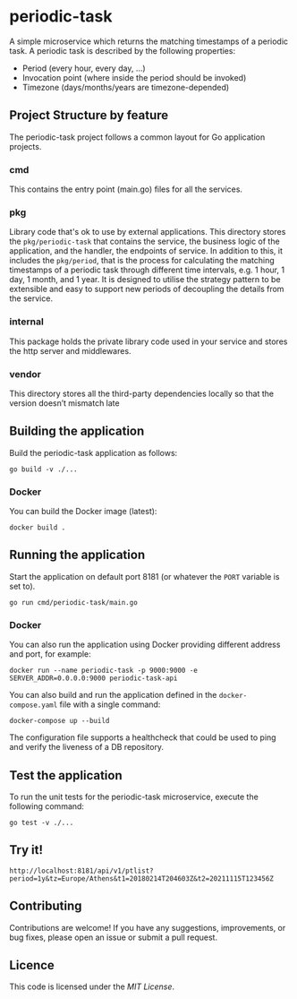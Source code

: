 # periodic-task
A simple microservice which returns the matching timestamps of a periodic task. A periodic task is described by the following properties:
* Period (every hour, every day, ...)
* Invocation point (where inside the period should be invoked)
* Timezone (days/months/years are timezone-depended)

## Project Structure by feature
The periodic-task project follows a common layout for Go application projects.
### cmd
This contains the entry point (main.go) files for all the services.
### pkg
Library code that's ok to use by external applications. This directory stores the `pkg/periodic-task` that contains the service, the business logic of the application, and the handler, the endpoints of service.  In addition to this, it includes the `pkg/period`, that is the process for calculating the matching timestamps of a periodic task through different time intervals, e.g. 1 hour, 1 day, 1 month, and 1 year. It is designed to utilise the strategy pattern to be extensible and easy to support new periods of decoupling the details from the service.
### internal
This package holds the private library code used in your service and stores the http server and middlewares.
### vendor
This directory stores all the third-party dependencies locally so that the version doesn’t mismatch late

## Building the application
Build the periodic-task application as follows:
```
go build -v ./...
```

### Docker
You can build the Docker image (latest):
```
docker build .
```

## Running the application
Start the application on default port 8181 (or whatever the `PORT` variable is set to).
```
go run cmd/periodic-task/main.go
```

### Docker
You can also run the application using Docker providing different address and port, for example:
```
docker run --name periodic-task -p 9000:9000 -e SERVER_ADDR=0.0.0.0:9000 periodic-task-api
```

You can also build and run the application defined in the `docker-compose.yaml` file with a single command:
```
docker-compose up --build
```
The configuration file supports a healthcheck that could be used to ping and verify the liveness of a DB repository.

## Test the application
To run the unit tests for the periodic-task microservice, execute the following command:
```
go test -v ./...
```

## Try it!
```
http://localhost:8181/api/v1/ptlist?period=1y&tz=Europe/Athens&t1=20180214T204603Z&t2=20211115T123456Z
```

## Contributing
Contributions are welcome! If you have any suggestions, improvements, or bug fixes, please open an issue or submit a pull request.

## Licence
This code is licensed under the *MIT License*.
